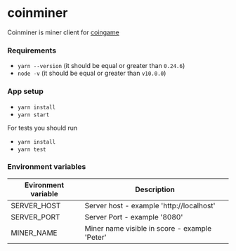 # coinminer

Coinminer is miner client for [coingame](https://github.com/TeskaLabs/coingame)

### Requirements

* `yarn --version` (it should be equal or greater than `0.24.6`)
* `node -v` (it should be equal or greater than `v10.0.0`)

### App setup

* `yarn install`
* `yarn start`

For tests you should run

* `yarn install`
* `yarn test`

### Environment variables

| Evironment variable       | Description                                                                         |
|---------------------------|-------------------------------------------------------------------------------------|
| SERVER_HOST               | Server host - example 'http://localhost'                                            |
| SERVER_PORT               | Server Port - example '8080'                                                        |
| MINER_NAME                | Miner name visible in score - example 'Peter'                                       |
